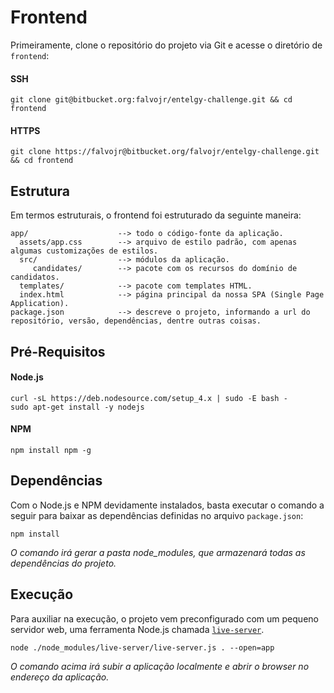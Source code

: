 # Frontend #

Primeiramente, clone o repositório do projeto via Git e acesse o diretório de `frontend`:

#### SSH ####
```
git clone git@bitbucket.org:falvojr/entelgy-challenge.git && cd frontend
```
#### HTTPS ####
```
git clone https://falvojr@bitbucket.org/falvojr/entelgy-challenge.git && cd frontend
```

## Estrutura ##

Em termos estruturais, o frontend foi estruturado da seguinte maneira:

```
app/                    --> todo o código-fonte da aplicação.
  assets/app.css        --> arquivo de estilo padrão, com apenas algumas customizações de estilos.
  src/                  --> módulos da aplicação.
     candidates/        --> pacote com os recursos do domínio de candidatos.
  templates/            --> pacote com templates HTML.
  index.html            --> página principal da nossa SPA (Single Page Application).
package.json            --> descreve o projeto, informando a url do repositório, versão, dependências, dentre outras coisas.
```

## Pré-Requisitos ##

#### Node.js ####
```
curl -sL https://deb.nodesource.com/setup_4.x | sudo -E bash -
sudo apt-get install -y nodejs
```
#### NPM ####

```
npm install npm -g
```

## Dependências ##

Com o Node.js e NPM devidamente instalados, basta executar o comando a seguir para baixar as dependências definidas no arquivo `package.json`: 

```
npm install
```

*O comando irá gerar a pasta node_modules, que armazenará todas as dependências do projeto.*

## Execução ##

Para auxiliar na execução, o projeto vem preconfigurado com um pequeno servidor web, uma ferramenta Node.js chamada [`live-server`](https://github.com/tapio/live-server).

```
node ./node_modules/live-server/live-server.js . --open=app
```

*O comando acima irá subir a aplicação localmente e abrir o browser no endereço da aplicação.*